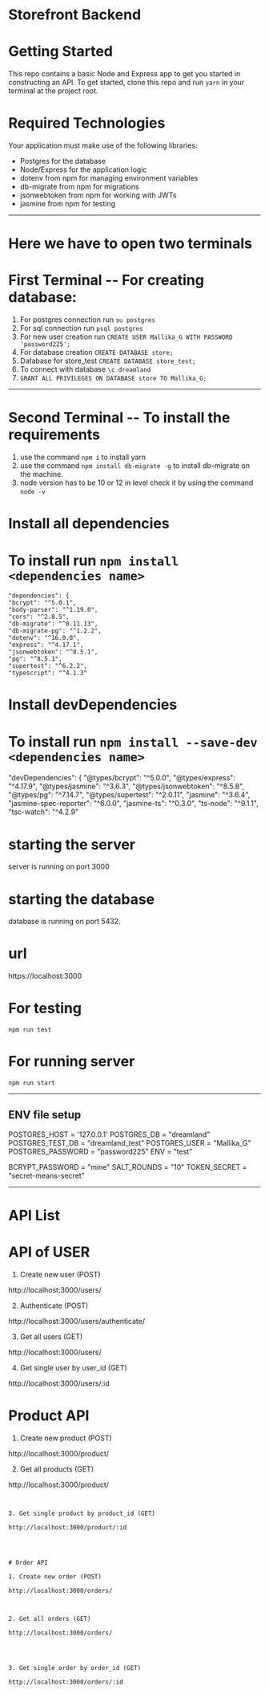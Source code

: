 # Storefront Backend

# Getting Started

This repo contains a basic Node and Express app to get you started in constructing an API. To get started, clone this repo and run `yarn` in your terminal at the project root.

# Required Technologies
Your application must make use of the following libraries:
- Postgres for the database
- Node/Express for the application logic
- dotenv from npm for managing environment variables
- db-migrate from npm for migrations
- jsonwebtoken from npm for working with JWTs
- jasmine from npm for testing

______________________________________________________________________________________________________________
# Here we have to open two terminals

# First Terminal -- For creating database:

1. For postgres connection run `su postgres`
2. For sql connection run `psql postgres`
3. For new user creation run `CREATE USER Mallika_G WITH PASSWORD 'password225';`
4. For database creation `CREATE DATABASE store;`
5. Database for store_test `CREATE DATABASE store_test;`
6. To connect with database `\c dreamland`
7. `GRANT ALL PRIVILEGES ON DATABASE store TO Mallika_G;`

______________________________________________________________________


# Second Terminal -- To install the requirements

1. use the command `npm i` to install yarn
2. use the command `npm install db-migrate -g` to install db-migrate on the machine.
3. node version has to be 10 or 12 in level check it by using the command `node -v`

# Install all dependencies 
# To install run `npm install <dependencies name>`

	"dependencies": {
    "bcrypt": "^5.0.1",
    "body-parser": "^1.19.0",
    "cors": "^2.8.5",
    "db-migrate": "^0.11.13",
    "db-migrate-pg": "^1.2.2",
    "dotenv": "^16.0.0",
    "express": "^4.17.1",
    "jsonwebtoken": "^8.5.1",
    "pg": "^8.5.1",
    "supertest": "^6.2.2",
    "typescript": "^4.1.3"


# Install devDependencies
# To install run `npm install --save-dev <dependencies name>`

  "devDependencies": {
    "@types/bcrypt": "^5.0.0",
    "@types/express": "^4.17.9",
    "@types/jasmine": "^3.6.3",
    "@types/jsonwebtoken": "^8.5.8",
    "@types/pg": "^7.14.7",
    "@types/supertest": "^2.0.11",
    "jasmine": "^3.6.4",
    "jasmine-spec-reporter": "^6.0.0",
    "jasmine-ts": "^0.3.0",
    "ts-node": "^9.1.1",
    "tsc-watch": "^4.2.9"
    


# starting the server

server is running on port 3000

# starting the database

database is running on port 5432.

# url

https://localhost:3000


# For testing 

`npm run test`

# For running  server

`npm run start`

_____________________________________________________________________________________________________________


## ENV file setup


POSTGRES_HOST = '127.0.0.1'
POSTGRES_DB = "dreamland"
POSTGRES_TEST_DB = "dreamland_test"
POSTGRES_USER = "Mallika_G"
POSTGRES_PASSWORD = "password225"
ENV = "test"

BCRYPT_PASSWORD = "mine"
SALT_ROUNDS = "10"
TOKEN_SECRET = "secret-means-secret"

______________________________________________________________________________________________________________


# API List

# API of USER 

1. Create new user (POST)

  http://localhost:3000/users/




2. Authenticate (POST)

  http://localhost:3000/users/authenticate/



3. Get all users (GET)

  http://localhost:3000/users/



4. Get single user by user_id (GET)

  http://localhost:3000/users/:id



#  Product API

1. Create new product (POST)

  
  http://localhost:3000/product/



2. Get all products (GET)

  http://localhost:3000/product/
  ```


3. Get single product by product_id (GET)

  http://localhost:3000/product/:id

  


# Order API

1. Create new order (POST)

  http://localhost:3000/orders/
  


2. Get all orders (GET)

  http://localhost:3000/orders/

  


3. Get single order by order_id (GET)

  http://localhost:3000/orders/:id


